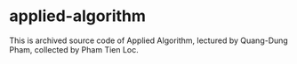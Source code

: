 # applied-algorithm
This is archived source code of Applied Algorithm, lectured by Quang-Dung Pham, collected by Pham Tien Loc.
